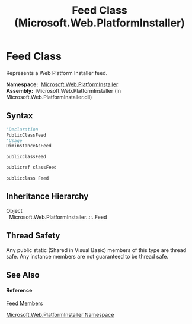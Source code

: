 ﻿---
title: Feed Class (Microsoft.Web.PlatformInstaller)
TOCTitle: Feed Class
ms:assetid: T:Microsoft.Web.PlatformInstaller.Feed
ms:mtpsurl: https://msdn.microsoft.com/en-us/library/microsoft.web.platforminstaller.feed(v=VS.90)
ms:contentKeyID: 22049638
ms.date: 05/02/2012
mtps_version: v=VS.90
f1_keywords:
- Microsoft.Web.PlatformInstaller.Feed
dev_langs:
- CSharp
- JScript
- VB
- c++
api_location:
- Microsoft.Web.PlatformInstaller.dll
api_name:
- Microsoft.Web.PlatformInstaller.Feed
api_type:
- Managed
topic_type:
- apiref
- kbSyntax
product_family_name: VS
ROBOTS: INDEX,FOLLOW
---

# Feed Class

Represents a Web Platform Installer feed.

**Namespace:**  [Microsoft.Web.PlatformInstaller](microsoft-web-platforminstaller-namespace.md)  
**Assembly:**  Microsoft.Web.PlatformInstaller (in Microsoft.Web.PlatformInstaller.dll)

## Syntax

``` vb
'Declaration
PublicClassFeed
'Usage
DiminstanceAsFeed
```

``` csharp
publicclassFeed
```

``` c++
publicref classFeed
```

``` jscript
publicclass Feed
```

## Inheritance Hierarchy

Object  
  Microsoft.Web.PlatformInstaller..::..Feed  

## Thread Safety

Any public static (Shared in Visual Basic) members of this type are thread safe. Any instance members are not guaranteed to be thread safe.

## See Also

#### Reference

[Feed Members](feed-members-microsoft-web-platforminstaller.md)

[Microsoft.Web.PlatformInstaller Namespace](microsoft-web-platforminstaller-namespace.md)

